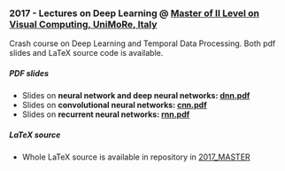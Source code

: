 
### 2017 - Lectures on Deep Learning @ [Master of II Level on Visual Computing, UniMoRe, Italy](http://www.mastermumet.unimore.it/)
Crash course on Deep Learning and Temporal Data Processing. Both pdf slides and LaTeX source code is available. 
  ##### PDF slides
  - Slides on **neural network and deep neural networks: [dnn.pdf](2017_MASTER/main_dnn.pdf)**
  - Slides on **convolutional neural networks: [cnn.pdf](2017_MASTER/main_cnn.pdf)**
  - Slides on **recurrent neural networks: [rnn.pdf](2017_MASTER/main_rnn.pdf)**
  ##### LaTeX source
  - Whole LaTeX source is available in repository in [2017_MASTER](2017_MASTER)

